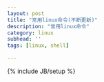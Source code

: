 ```yaml
---
layout: post
title: "常用linux命令(不断更新)"
description: "常用linux命令"
category: linux
subhead: ''
tags: [linux, shell]

---
```

 


{% include JB/setup %}
